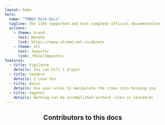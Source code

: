 ```yaml
---
layout: home
hero:
  name: "TONEX Role Docs"
  tagline: The i18n supported and most complete official documentation.
  actions:
    - theme: brand
      text: Donate
      link: https://wwww.xtreme.net.cn/donate
    - theme: alt
      text: Impostor
      link: /Role/Impostor/
features:
  - title: Vigilante
    details: You can kill 1 player
  - title: Yandere
    details: I Love You
  - title: Akujo
    details: Use your wiles to manipulate the crews into helping you
  - title: Vagator
    details: Nothing can be accomplished without rules or standards
---
```


<script setup>
import { VPTeamMembers } from 'vitepress/theme'

const members = [
  {
    avatar: 'https://cn-sy1.rains3.com/xtremewave/QingFeng.png',
    name: 'QingFeng',
    title: 'Creator',
    links: [
      { icon: 'github', link: 'https://github.com/QingFeng-awa' }
    ]
  }
]
</script>
<div align="center">

<h2>Contributors to this docs</h2>

<VPTeamMembers size="medium" :members="members" />
</div>